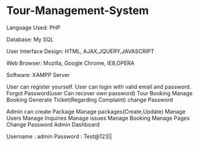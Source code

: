 # Tour-Management-System
Language Used:  PHP

Database:  My SQL

User Interface Design:  HTML, AJAX,JQUERY,JAVASCRIPT

Web Browser:  Mozilla, Google Chrome, IE8,OPERA

Software:    XAMPP Server

User can register yourself.
User can login with valid email and password.
Forgot Password(user Can recover own password)
Tour Booking
Manage Booking
Generate Ticket(Regarding Complaint)
change Password

Admin can create Package
Manage packages(Create,Update)
Manage Users
Manage Inquiries
Manage issues
Manage Booking
Manage Pages
Change Password
Admin Dashboard

Username : admin
Password : Test@123||


